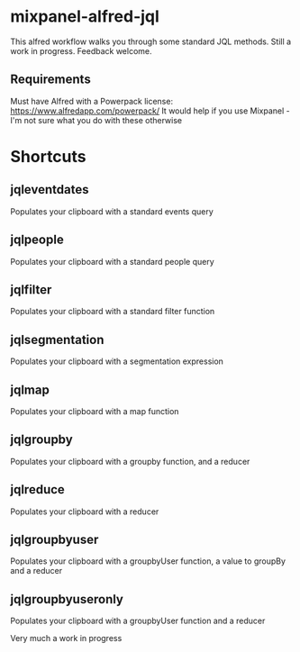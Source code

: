 # mixpanel-alfred-jql
This alfred workflow walks you through some standard JQL methods. Still a work in progress. Feedback welcome.

## Requirements 
Must have Alfred with a Powerpack license: https://www.alfredapp.com/powerpack/
It would help if you use Mixpanel - I'm not sure what you do with these otherwise

# Shortcuts

## jqleventdates
Populates your clipboard with a standard events query 
## jqlpeople
Populates your clipboard with a standard people query
## jqlfilter
Populates your clipboard with a standard filter function
## jqlsegmentation
Populates your clipboard with a segmentation expression
## jqlmap
Populates your clipboard with a map function
## jqlgroupby
Populates your clipboard with a groupby function, and a reducer
## jqlreduce
Populates your clipboard with a reducer
## jqlgroupbyuser
Populates your clipboard with a groupbyUser function, a value to groupBy and a reducer
## jqlgroupbyuseronly
Populates your clipboard with a groupbyUser function and a reducer

Very much a work in progress




